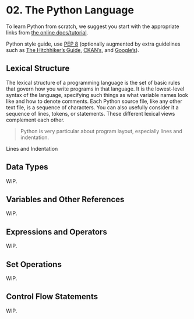 # 02. The Python Language

To learn Python from scratch, we suggest you start with the appropriate links from [the online docs/tutorial](https://docs.python.org/3/tutorial/).

Python style guide, use [PEP 8](https://www.python.org/dev/peps/pep-0008/) (optionally augmented by extra guidelines such as [The Hitchhiker’s Guide](http://docs.python-guide.org/en/latest/writing/style/), [CKAN’s](http://docs.ckan.org/en/latest/contributing/python.html), and [Google’s](https://google.github.io/styleguide/pyguide.html)).

## Lexical Structure

The lexical structure of a programming language is the set of basic rules that govern how you write programs in that language. It is the lowest-level syntax of the language, specifying such things as what variable names look like and how to denote comments. Each Python source file, like any other text file, is a sequence of characters. You can also usefully consider it a sequence of lines, tokens, or statements. These different lexical views complement each other. 

> Python is very particular about program layout, especially lines and indentation.

Lines and Indentation



## Data Types

WIP.

## Variables and Other References

WIP.

## Expressions and Operators

WIP.

## Set Operations

WIP.

## Control Flow Statements

WIP.
